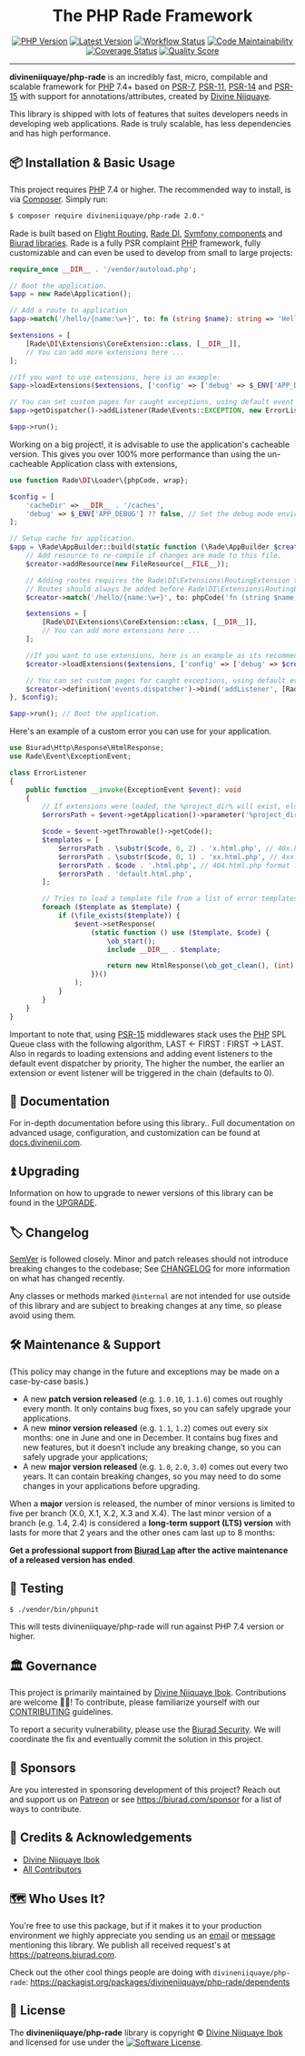 <div align="center">

# The PHP Rade Framework

[![PHP Version](https://img.shields.io/packagist/php-v/divineniiquaye/php-rade.svg?style=flat-square&colorB=%238892BF)](http://php.net)
[![Latest Version](https://img.shields.io/packagist/v/divineniiquaye/php-rade.svg?style=flat-square)](https://packagist.org/packages/divineniiquaye/php-rade)
[![Workflow Status](https://img.shields.io/github/workflow/status/divineniiquaye/php-rade/build?style=flat-square)](https://github.com/divineniiquaye/php-rade/actions?query=workflow%3Abuild)
[![Code Maintainability](https://img.shields.io/codeclimate/maintainability/divineniiquaye/php-rade?style=flat-square)](https://codeclimate.com/github/divineniiquaye/php-rade)
[![Coverage Status](https://img.shields.io/codecov/c/github/divineniiquaye/php-rade?style=flat-square)](https://codecov.io/gh/divineniiquaye/php-rade)
[![Quality Score](https://img.shields.io/scrutinizer/g/divineniiquaye/php-rade.svg?style=flat-square)](https://scrutinizer-ci.com/g/divineniiquaye/php-rade)

</div>

---

**divineniiquaye/php-rade** is an incredibly fast, micro, compilable and scalable framework for [PHP] 7.4+ based on [PSR-7], [PSR-11], [PSR-14] and [PSR-15] with support for annotations/attributes, created by [Divine Niiquaye][@divineniiquaye].

This library is shipped with lots of features that suites developers needs in developing web applications. Rade is truly scalable, has less dependencies and has high performance.

## 📦 Installation & Basic Usage

This project requires [PHP] 7.4 or higher. The recommended way to install, is via [Composer]. Simply run:

```bash
$ composer require divineniiquaye/php-rade 2.0.*
```

Rade is built based on [Flight Routing][], [Rade DI][], [Symfony components][] and [Biurad libraries][]. Rade is a fully PSR complaint [PHP] framework, fully customizable and can even be used to develop from small to large projects:

```php
require_once __DIR__ . '/vendor/autoload.php';

// Boot the application.
$app = new Rade\Application();

// Add a route to application
$app->match('/hello/{name:\w+}', to: fn (string $name): string => 'Hello ' . $app->escape()->escapeHtml($name));

$extensions = [
    [Rade\DI\Extensions\CoreExtension::class, [__DIR__]],
    // You can add more extensions here ...
];

//If you want to use extensions, here is an example:
$app->loadExtensions($extensions, ['config' => ['debug' => $_ENV['APP_DEBUG'] ?? false]]);

// You can set custom pages for caught exceptions, using default event dispatcher, or your custom event dispatcher.
$app->getDispatcher()->addListener(Rade\Events::EXCEPTION, new ErrorListener(), -8);

$app->run();
```

Working on a big project!, it is advisable to use the application's cacheable version. This gives you over 100% more performance than using the un-cacheable Application class with extensions,

```php
use function Rade\DI\Loader\{phpCode, wrap};

$config = [
    'cacheDir' => __DIR__ . '/caches',
    'debug' => $_ENV['APP_DEBUG'] ?? false, // Set the debug mode environment
];

// Setup cache for application.
$app = \Rade\AppBuilder::build(static function (\Rade\AppBuilder $creator): void {
    // Add resource to re-compile if changes are made to this file.
    $creator->addResource(new FileResource(__FILE__));

    // Adding routes requires the Rade\DI\Extensions\RoutingExtension to be loaded.
    // Routes should always be added before Rade\DI\Extensions\RoutingExtension is booted, else it will not be compiled.
    $creator->match('/hello/{name:\w+}', to: phpCode('fn (string $name): string => \'Hello \' . $this->escape()->escapeHtml($name);'));

    $extensions = [
        [Rade\DI\Extensions\CoreExtension::class, [__DIR__]],
        // You can add more extensions here ...
    ];

    //If you want to use extensions, here is an example as its recommended to use extensions to build your application.
    $creator->loadExtensions($extensions, ['config' => ['debug' => $creator->isDebug()]]);

    // You can set custom pages for caught exceptions, using default event dispatcher, or your custom event dispatcher.
    $creator->definition('events.dispatcher')->bind('addListener', [Rade\Events::EXCEPTION, wrap(ErrorListener::class), -8]);
}, $config);

$app->run(); // Boot the application.

```

Here's an example of a custom error you can use for your application.

```php
use Biurad\Http\Response\HtmlResponse;
use Rade\Event\ExceptionEvent;

class ErrorListener
{
    public function __invoke(ExceptionEvent $event): void
    {
        // If extensions were loaded, the %project_dir% will exist, else replace will absolute path
        $errorsPath = $event->getApplication()->parameter('%project_dir%/errors/');

        $code = $event->getThrowable()->getCode();
        $templates = [
            $errorsPath . \substr($code, 0, 2) . 'x.html.php', // 40x.html.php format ...
            $errorsPath . \substr($code, 0, 1) . 'xx.html.php', // 4xx.html.php format ...
            $errorsPath . $code . '.html.php', // 404.html.php format ...
            $errorsPath . 'default.html.php',
        ];

        // Tries to load a template file from a list of error templates.
        foreach ($template as $template) {
            if (\file_exists($template)) {
                $event->setResponse(
                    (static function () use ($template, $code) {
                        \ob_start();
                        include __DIR__ . $template;

                        return new HtmlResponse(\ob_get_clean(), (int) $code);
                    })()
                );
            }
        }
    }
}
```

Important to note that, using [PSR-15] middlewares stack uses the [PHP] SPL Queue class with the following algorithm, LAST <- FIRST : FIRST -> LAST. Also in regards to loading extensions and adding event listeners to the default event dispatcher by priority, The higher the number, the earlier an extension or event listener will be triggered in the chain (defaults to 0).

## 📓 Documentation

For in-depth documentation before using this library.. Full documentation on advanced usage, configuration, and customization can be found at [docs.divinenii.com][docs].

## ⏫ Upgrading

Information on how to upgrade to newer versions of this library can be found in the [UPGRADE].

## 🏷️ Changelog

[SemVer](http://semver.org/) is followed closely. Minor and patch releases should not introduce breaking changes to the codebase; See [CHANGELOG] for more information on what has changed recently.

Any classes or methods marked `@internal` are not intended for use outside of this library and are subject to breaking changes at any time, so please avoid using them.

## 🛠️ Maintenance & Support

(This policy may change in the future and exceptions may be made on a case-by-case basis.)

- A new **patch version released** (e.g. `1.0.10`, `1.1.6`) comes out roughly every month. It only contains bug fixes, so you can safely upgrade your applications.
- A new **minor version released** (e.g. `1.1`, `1.2`) comes out every six months: one in June and one in December. It contains bug fixes and new features, but it doesn’t include any breaking change, so you can safely upgrade your applications;
- A new **major version released** (e.g. `1.0`, `2.0`, `3.0`) comes out every two years. It can contain breaking changes, so you may need to do some changes in your applications before upgrading.

When a **major** version is released, the number of minor versions is limited to five per branch (X.0, X.1, X.2, X.3 and X.4). The last minor version of a branch (e.g. 1.4, 2.4) is considered a **long-term support (LTS) version** with lasts for more that 2 years and the other ones cam last up to 8 months:

**Get a professional support from [Biurad Lap][] after the active maintenance of a released version has ended**.

## 🧪 Testing

```bash
$ ./vendor/bin/phpunit
```

This will tests divineniiquaye/php-rade will run against PHP 7.4 version or higher.

## 🏛️ Governance

This project is primarily maintained by [Divine Niiquaye Ibok][@divineniiquaye]. Contributions are welcome 👷‍♀️! To contribute, please familiarize yourself with our [CONTRIBUTING] guidelines.

To report a security vulnerability, please use the [Biurad Security](https://security.biurad.com). We will coordinate the fix and eventually commit the solution in this project.

## 🙌 Sponsors

Are you interested in sponsoring development of this project? Reach out and support us on [Patreon](https://www.patreon.com/biurad) or see <https://biurad.com/sponsor> for a list of ways to contribute.

## 👥 Credits & Acknowledgements

- [Divine Niiquaye Ibok][@divineniiquaye]
- [All Contributors][]

## 🗺️ Who Uses It?

You're free to use this package, but if it makes it to your production environment we highly appreciate you sending us an [email] or [message] mentioning this library. We publish all received request's at <https://patreons.biurad.com>.

Check out the other cool things people are doing with `divineniiquaye/php-rade`: <https://packagist.org/packages/divineniiquaye/php-rade/dependents>

## 📄 License

The **divineniiquaye/php-rade** library is copyright © [Divine Niiquaye Ibok](https://divinenii.com) and licensed for use under the [![Software License](https://img.shields.io/badge/License-BSD--3-brightgreen.svg?style=flat-square)](LICENSE).

[Composer]: https://getcomposer.org
[PHP]: https://php.net
[PSR-7]: http://www.php-fig.org/psr/psr-6/
[PSR-11]: http://www.php-fig.org/psr/psr-11/
[PSR-14]: http://www.php-fig.org/psr/psr-14/
[PSR-15]: http://www.php-fig.org/psr/psr-15/
[@divineniiquaye]: https://github.com/divineniiquaye
[docs]: https://docs.divinenii.com/php-rade
[commit]: https://commits.biurad.com/flight-routing.git
[UPGRADE]: UPGRADE.md
[CHANGELOG]: CHANGELOG.md
[CONTRIBUTING]: ./.github/CONTRIBUTING.md
[All Contributors]: https://github.com/divineniiquaye/php-rade/contributors
[Biurad Lap]: https://team.biurad.com
[email]: support@biurad.com
[message]: https://projects.biurad.com/message
[Flight Routing]: https://github.com/divineniiquaye/flight-routing
[Rade DI]: https://github.com/divineniiquaye/rade-di
[Symfony components]: https://github.com/symfony
[Biurad libraries]: https://github.com/biurad
